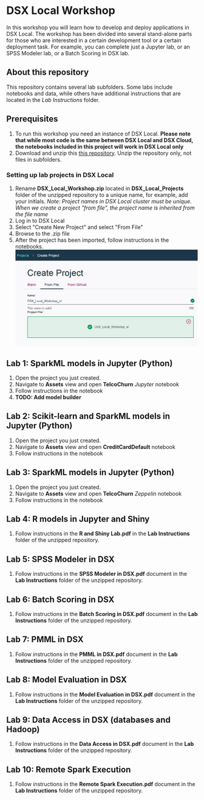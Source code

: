 # DSX Local Workshop
In this workshop you will learn how to develop and deploy applications in DSX Local. The workshop has been divided into several stand-alone parts for those who are interested in a certain development tool or a certain deployment task. For example, you can complete just a Jupyter lab, or an SPSS Modeler lab, or a Batch Scoring in DSX lab.  

## About this repository
This repository contains several lab subfolders. Some labs include notebooks and data, while others have additional instructions that are located in the *Lab Instructions* folder. 

## Prerequisites
1. To run this workshop you need an instance of DSX Local. **Please note that while most code is the same between DSX Local and DSX Cloud, the notebooks included in this project will work in DSX Local only**
2. Download and unzip this [this repository](https://codeload.github.com/elenalowery/DSX_Local_Workshop/zip/master). Unzip the repository only, not files in subfolders. 

### Setting up lab projects in DSX Local
1. Rename **DSX_Local_Workshop.zip** located in **DSX_Local_Projects** folder of the unzipped repository to a unique name, for example, add your initials.    *Note: Project names in DSX Local cluster must be unique. When we create a project "from file", the project name is inherited from the file name* 
2. Log in to DSX Local
3. Select "Create New Project" and select "From File"
4. Browse to the .zip file
5. After the project has been imported, follow instructions in the notebooks.
![ProjectFromFile](/img/CreateProjectFromFile.JPG?raw=true)

## Lab 1: SparkML models in Jupyter (Python)
1. Open the project you just created. 
2. Navigate to **Assets** view and open **TelcoChurn** *Jupyter* notebook
3. Follow instructions in the notebook
4. **TODO: Add model builder**

## Lab 2: Scikit-learn and SparkML models in Jupyter (Python)
1. Open the project you just created. 
2. Navigate to **Assets** view and open **CreditCardDefault** notebook
3. Follow instructions in the notebook

## Lab 3: SparkML models in Jupyter (Python)
1. Open the project you just created. 
2. Navigate to **Assets** view and open **TelcoChurn** *Zeppelin* notebook
3. Follow instructions in the notebook

## Lab 4: R models in Jupyter and Shiny
1. Follow instructions in the **R and Shiny Lab.pdf** in the **Lab Instructions** folder of the unzipped repository. 

## Lab 5: SPSS Modeler in DSX
1. Follow instructions in the **SPSS Modeler in DSX.pdf** document in the **Lab Instructions** folder of the unzipped repository. 

## Lab 6: Batch Scoring in DSX
1. Follow instructions in the **Batch Scoring in DSX.pdf** document in the **Lab Instructions** folder of the unzipped repository. 

## Lab 7: PMML in DSX
1. Follow instructions in the **PMML in DSX.pdf** document in the **Lab Instructions** folder of the unzipped repository. 

## Lab 8: Model Evaluation in DSX
1. Follow instructions in the **Model Evaluation in DSX.pdf** document in the **Lab Instructions** folder of the unzipped repository. 

## Lab 9: Data Access in DSX (databases and Hadoop)
1. Follow instructions in the **Data Access in DSX.pdf** document in the **Lab Instructions** folder of the unzipped repository. 

## Lab 10: Remote Spark Execution
1. Follow instructions in the **Remote Spark Execution.pdf** document in the **Lab Instructions** folder of the unzipped repository. 
